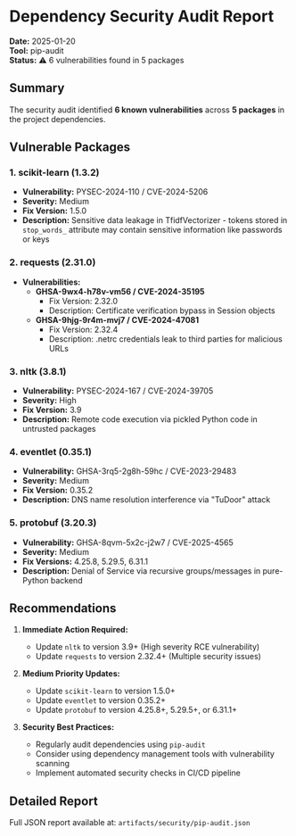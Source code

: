 # Dependency Security Audit Report

**Date:** 2025-01-20  
**Tool:** pip-audit  
**Status:** ⚠️ 6 vulnerabilities found in 5 packages

## Summary

The security audit identified **6 known vulnerabilities** across **5 packages** in the project dependencies.

## Vulnerable Packages

### 1. scikit-learn (1.3.2)
- **Vulnerability:** PYSEC-2024-110 / CVE-2024-5206
- **Severity:** Medium
- **Fix Version:** 1.5.0
- **Description:** Sensitive data leakage in TfidfVectorizer - tokens stored in `stop_words_` attribute may contain sensitive information like passwords or keys

### 2. requests (2.31.0)
- **Vulnerabilities:** 
  - **GHSA-9wx4-h78v-vm56 / CVE-2024-35195**
    - Fix Version: 2.32.0
    - Description: Certificate verification bypass in Session objects
  - **GHSA-9hjg-9r4m-mvj7 / CVE-2024-47081**
    - Fix Version: 2.32.4
    - Description: .netrc credentials leak to third parties for malicious URLs

### 3. nltk (3.8.1)
- **Vulnerability:** PYSEC-2024-167 / CVE-2024-39705
- **Severity:** High
- **Fix Version:** 3.9
- **Description:** Remote code execution via pickled Python code in untrusted packages

### 4. eventlet (0.35.1)
- **Vulnerability:** GHSA-3rq5-2g8h-59hc / CVE-2023-29483
- **Severity:** Medium
- **Fix Version:** 0.35.2
- **Description:** DNS name resolution interference via "TuDoor" attack

### 5. protobuf (3.20.3)
- **Vulnerability:** GHSA-8qvm-5x2c-j2w7 / CVE-2025-4565
- **Severity:** Medium
- **Fix Versions:** 4.25.8, 5.29.5, 6.31.1
- **Description:** Denial of Service via recursive groups/messages in pure-Python backend

## Recommendations

1. **Immediate Action Required:**
   - Update `nltk` to version 3.9+ (High severity RCE vulnerability)
   - Update `requests` to version 2.32.4+ (Multiple security issues)

2. **Medium Priority Updates:**
   - Update `scikit-learn` to version 1.5.0+
   - Update `eventlet` to version 0.35.2+
   - Update `protobuf` to version 4.25.8+, 5.29.5+, or 6.31.1+

3. **Security Best Practices:**
   - Regularly audit dependencies using `pip-audit`
   - Consider using dependency management tools with vulnerability scanning
   - Implement automated security checks in CI/CD pipeline

## Detailed Report

Full JSON report available at: `artifacts/security/pip-audit.json`